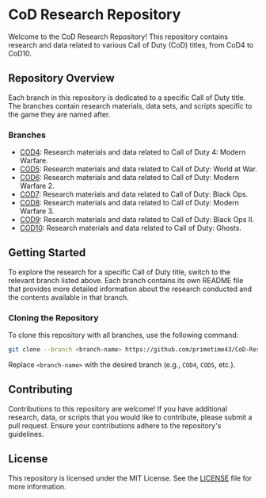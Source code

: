 # CoD Research Repository

Welcome to the CoD Research Repository! This repository contains research and data related to various Call of Duty (CoD) titles, from CoD4 to CoD10.

## Repository Overview

Each branch in this repository is dedicated to a specific Call of Duty title. The branches contain research materials, data sets, and scripts specific to the game they are named after.

### Branches

- [COD4](https://github.com/primetime43/CoD-Research/tree/COD4): Research materials and data related to Call of Duty 4: Modern Warfare.
- [COD5](https://github.com/primetime43/CoD-Research/tree/COD5): Research materials and data related to Call of Duty: World at War.
- [COD6](https://github.com/primetime43/CoD-Research/tree/COD6): Research materials and data related to Call of Duty: Modern Warfare 2.
- [COD7](https://github.com/primetime43/CoD-Research/tree/COD7): Research materials and data related to Call of Duty: Black Ops.
- [COD8](https://github.com/primetime43/CoD-Research/tree/COD8): Research materials and data related to Call of Duty: Modern Warfare 3.
- [COD9](https://github.com/primetime43/CoD-Research/tree/COD9): Research materials and data related to Call of Duty: Black Ops II.
- [COD10](https://github.com/primetime43/CoD-Research/tree/COD10): Research materials and data related to Call of Duty: Ghosts.

## Getting Started

To explore the research for a specific Call of Duty title, switch to the relevant branch listed above. Each branch contains its own README file that provides more detailed information about the research conducted and the contents available in that branch.

### Cloning the Repository

To clone this repository with all branches, use the following command:

```bash
git clone --branch <branch-name> https://github.com/primetime43/CoD-Research.git
```
Replace `<branch-name>` with the desired branch (e.g., `COD4`, `COD5`, etc.).

## Contributing

Contributions to this repository are welcome! If you have additional research, data, or scripts that you would like to contribute, please submit a pull request. Ensure your contributions adhere to the repository's guidelines.

## License

This repository is licensed under the MIT License. See the [LICENSE](./LICENSE) file for more information.
